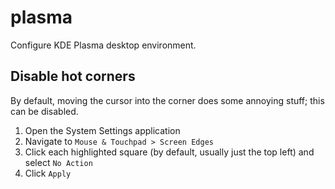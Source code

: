# plasma

Configure KDE Plasma desktop environment.

## Disable hot corners

By default, moving the cursor into the corner does some annoying stuff; this can be disabled.

1. Open the System Settings application
2. Navigate to `Mouse & Touchpad > Screen Edges`
3. Click each highlighted square (by default, usually just the top left) and select `No Action`
4. Click `Apply`
